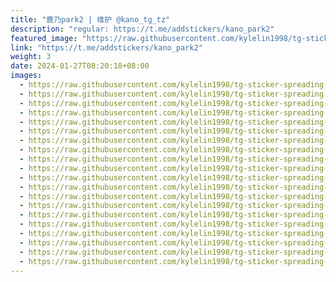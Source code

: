 ```yaml
---
title: "鹿乃park2 | 维护 @kano_tg_tz"
description: "regular: https://t.me/addstickers/kano_park2"
featured_image: "https://raw.githubusercontent.com/kylelin1998/tg-sticker-spreading-worldwide-images/main/img/7143f968-44c6-4694-9299-1a78f805c1e2.jpg"
link: "https://t.me/addstickers/kano_park2"
weight: 3
date: 2024-01-27T08:20:18+08:00
images:
  - https://raw.githubusercontent.com/kylelin1998/tg-sticker-spreading-worldwide-images/main/img/7143f968-44c6-4694-9299-1a78f805c1e2.jpg
  - https://raw.githubusercontent.com/kylelin1998/tg-sticker-spreading-worldwide-images/main/img/b7ac60c1-0740-4120-90df-80838686f230.jpg
  - https://raw.githubusercontent.com/kylelin1998/tg-sticker-spreading-worldwide-images/main/img/f3d10268-4900-48d3-8631-bbe02bf2d7e7.jpg
  - https://raw.githubusercontent.com/kylelin1998/tg-sticker-spreading-worldwide-images/main/img/d2a2a2e0-6f98-4bb0-926d-3d970a350ffe.jpg
  - https://raw.githubusercontent.com/kylelin1998/tg-sticker-spreading-worldwide-images/main/img/d73eb088-a3de-4cd4-8775-29253f08c756.jpg
  - https://raw.githubusercontent.com/kylelin1998/tg-sticker-spreading-worldwide-images/main/img/dce116b1-9392-4ea3-986c-d85f59dc81fa.jpg
  - https://raw.githubusercontent.com/kylelin1998/tg-sticker-spreading-worldwide-images/main/img/1937a8c1-fec7-4e8f-a24d-7e8d7748f3a2.jpg
  - https://raw.githubusercontent.com/kylelin1998/tg-sticker-spreading-worldwide-images/main/img/24afb188-897d-4dc2-a784-2828942c1e39.jpg
  - https://raw.githubusercontent.com/kylelin1998/tg-sticker-spreading-worldwide-images/main/img/6009ef84-087e-4c1a-a650-ba6b9abdc63f.jpg
  - https://raw.githubusercontent.com/kylelin1998/tg-sticker-spreading-worldwide-images/main/img/a12fd296-2928-42b8-8ece-b9c399c5de38.jpg
  - https://raw.githubusercontent.com/kylelin1998/tg-sticker-spreading-worldwide-images/main/img/b634fb85-5349-4f69-9995-16a1a8bdd748.jpg
  - https://raw.githubusercontent.com/kylelin1998/tg-sticker-spreading-worldwide-images/main/img/e433cf3d-3c6c-4b5c-bdc3-a4147d007248.jpg
  - https://raw.githubusercontent.com/kylelin1998/tg-sticker-spreading-worldwide-images/main/img/acac743d-bd00-4fa3-b32b-b09459990eda.jpg
  - https://raw.githubusercontent.com/kylelin1998/tg-sticker-spreading-worldwide-images/main/img/89c041fe-e25c-41a1-87e5-33c9acfe6337.jpg
  - https://raw.githubusercontent.com/kylelin1998/tg-sticker-spreading-worldwide-images/main/img/26bfaf2b-7d15-4d8b-8c17-8b27d8786f87.jpg
  - https://raw.githubusercontent.com/kylelin1998/tg-sticker-spreading-worldwide-images/main/img/ea29f424-402e-44b0-b089-28cfed99d24a.jpg
  - https://raw.githubusercontent.com/kylelin1998/tg-sticker-spreading-worldwide-images/main/img/0824e607-3650-407e-9715-96f63bf1f7cb.jpg
  - https://raw.githubusercontent.com/kylelin1998/tg-sticker-spreading-worldwide-images/main/img/d78d1fb1-8cec-4e0c-9d19-2df78257c1aa.jpg
  - https://raw.githubusercontent.com/kylelin1998/tg-sticker-spreading-worldwide-images/main/img/4eb3b83e-6316-4d63-912b-83a38c72f6f1.jpg
  - https://raw.githubusercontent.com/kylelin1998/tg-sticker-spreading-worldwide-images/main/img/6dba16e6-46c7-4309-b5be-bc990ead1e93.jpg
---
```

